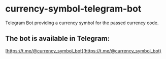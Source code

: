 # currency-symbol-telegram-bot
Telegram Bot providing a currency symbol for the passed currency code.

## The bot is available in Telegram:
[https://t.me/@currency_symbol_bot](https://t.me/@currency_symbol_bot)